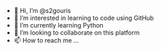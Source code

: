 - 👋 Hi, I’m @s2gouris
- 👀 I’m interested in learning to code using GitHub
- 🌱 I’m currently learning Python 
- 💞️ I’m looking to collaborate on this platform
- 📫 How to reach me ...

<!---
s2gouris/s2gouris is a ✨ special ✨ repository because its `README.md` (this file) appears on your GitHub profile.
You can click the Preview link to take a look at your changes.
--->  
